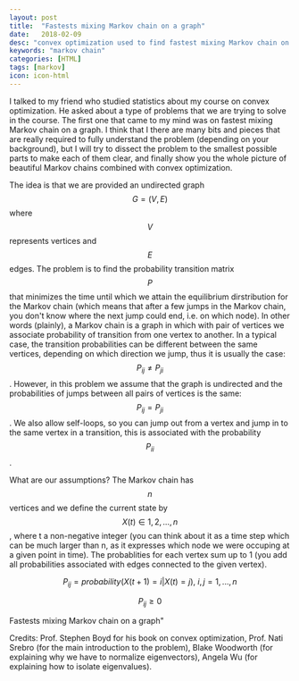 ```yaml
---
layout: post
title:  "Fastests mixing Markov chain on a graph"
date:   2018-02-09
desc: "convex optimization used to find fastest mixing Markov chain on a graph"
keywords: "markov chain"
categories: [HTML]
tags: [markov]
icon: icon-html
---
```


I talked to my friend who studied statistics about my course on convex optimization. He asked about a type of problems that we are trying to solve in the course. The first one that came to my mind was on fastest mixing Markov chain on a graph. I think that I there are many bits and pieces that are really required to fully understand the problem (depending on your background), but I will try to dissect the problem to the smallest possible parts to make each of them clear, and finally show you the whole picture of beautiful Markov chains combined with convex optimization.

The idea is that we are provided an undirected graph $$G=(V,E)$$ where $$V$$ represents vertices and $$E$$ edges. The problem is to find the probability transition matrix $$P$$ that minimizes the time until which we attain the equilibrium dirstribution for the Markov chain (which means that after a few jumps in the Markov chain, you don't know where the next jump could end, i.e. on which node). In other words (plainly), a Markov chain is a graph in which with pair of vertices we associate probability of transition from one vertex to another. In a typical case, the transition probabilities can be different between the same vertices, depending on which direction we jump, thus it is usually the case: $$P_{ij} \ne P_{ji}$$. However, in this problem we assume that the graph is undirected and the probabilities of jumps between all pairs of vertices is the same: $$P_{ij} = P_{ji}$$. We also allow self-loops, so you can jump out from a vertex and jump in to the same vertex in a transition, this is associated with the probability $$P_{ii}$$.

What are our assumptions? The Markov chain has $$n$$ vertices and we define the current state by $$X(t) \in {1,2,...,n}$$, where t a non-negative integer (you can think about it as a time step which can be much larger than n, as it expresses which node we were occuping at a given point in time). The probablities for each vertex sum up to 1 (you add all probabilities associated with edges connected to the given vertex). 

$$
P_{ij} = probability (X(t+1) = i | X(t) = j), \ i,j = 1,...,n
$$

$$
P_{ij} \ge 0
$$

Fastests mixing Markov chain on a graph"


Credits: Prof. Stephen Boyd for his book on convex optimization, Prof. Nati Srebro (for the main introduction to the problem), Blake Woodworth (for explaining why we have to normalize eigenvectors), Angela Wu (for explaining how to isolate eigenvalues).